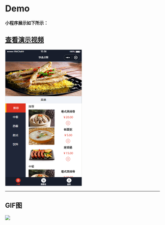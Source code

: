 #  Demo
**小程序展示如下所示：**

## [查看演示视频](https://www.meipai.com/media/1078311199)
[![Watch the video](images/index1_mini.png)](https://www.meipai.com/media/1078311199)

----

## GIF图
![](images/demo.gif)
